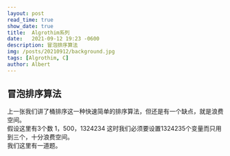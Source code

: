 ```yaml
---
layout: post
read_time: true
show_date: true
title:  Algrothim系列
date:   2021-09-12 19:23 -0600
description: 冒泡排序算法
img: /posts/20210912/background.jpg
tags: [Algrothim, C]
author: Albert
---
```

## 冒泡排序算法
上一张我们讲了桶排序这一种快速简单的排序算法，但还是有一个缺点，就是浪费空间。  
假设这里有3个数 1，500，1324234 这时我们必须要设置1324235个变量而只用到三个，十分浪费空间。  
我们这里有一道题。
